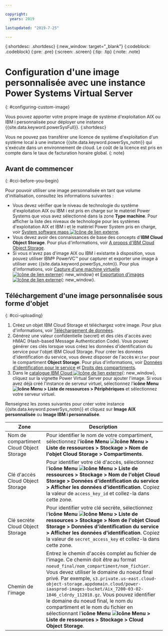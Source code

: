 ```yaml
---

copyright:
  years: 2019

lastupdated: "2019-7-25"

---
```


{:shortdesc: .shortdesc}
{:new_window: target="_blank"}
{:codeblock: .codeblock}
{:pre: .pre}
{:screen: .screen}
{:tip: .tip}
{:note: .note}

# Configuration d'une image personnalisée avec une instance Power Systems Virtual Server
{: #configuring-custom-image}

Vous pouvez apporter votre propre image de système d'exploitation AIX ou IBM i personnalisée pour déployer une instance {{site.data.keyword.powerSysFull}}.
{:shortdesc}

Vous ne pouvez pas transférer une licence de système d'exploitation d'un système local à une instance {{site.data.keyword.powerSys_notm}} qui s'exécute dans un environnement de cloud. Le coût de la licence est pris en compte dans le taux de facturation horaire global.
{: note}

## Avant de commencer
{: #cci-before-you-begin}

Pour pouvoir utiliser une image personnalisée en tant que volume d'initialisation, consultez les informations suivantes :

* Vous devez vérifier que le niveau de technologie du système d'exploitation AIX ou IBM i est pris en charge sur le matériel Power Systems que vous avez sélectionné dans la zone **Type machine**. Pour afficher la liste des niveaux de technologie pour les systèmes d'exploitation AIX et IBM i et le matériel Power System pris en charge, voir [System software maps ![Icône de lien externe](../icons/launch-glyph.svg "Icône de lien externe")](https://www-01.ibm.com/support/docview.wss?uid=ssm1maps).
* Vous devez avoir des connaissances de base des concepts d'**IBM Cloud Object Storage**. Pour plus d'informations, voir [A propos d'IBM Cloud Object Storage](/docs/services/cloud-object-storage?topic=cloud-object-storage-about-ibm-cloud-object-storage).
* Si vous n'avez pas d'image AIX ou IBM i existante à disposition, vous pouvez utiliser IBM® PowerVC™ pour capturer et exporter une image à utiliser avec {{site.data.keyword.powerSys_notm}}. Pour plus d'informations, voir [Capture d'une machine virtuelle ![Icône de lien externe](../icons/launch-glyph.svg "Icône de lien externe")](https://www.ibm.com/support/knowledgecenter/en/SSXK2N_1.4.2/com.ibm.powervc.standard.help.doc/powervc_capturing_hmc.html){: new_window} et [Exportation d'images ![Icône de lien externe](../icons/launch-glyph.svg "Icône de lien externe")](https://www.ibm.com/support/knowledgecenter/en/SSXK2N_1.4.2/com.ibm.powervc.standard.help.doc/powervc_export_image_hmc.html){: new_window}.

## Téléchargement d'une image personnalisée sous forme d'objet
{: #cci-uploading}

1. Créez un objet IBM Cloud Storage et téléchargez votre image. Pour plus d'informations, voir [Téléchargement de données](/docs/services/cloud-object-storage?topic=cloud-object-storage-upload).
2. Générez une valeur confidentielle (secret) et des clés d'accès avec HMAC (Hash-based Message Authentication Code). Vous pouvez générer ces clés lorsque vous créez les données d'identification du service pour l'objet IBM Cloud Storage. Pour créer les données d'identification du service, vous devez disposer de l'accès `Writer` pour le compartiment **Object Storage**. Pour plus d'informations, voir [Données d'identification pour le service](/docs/services/cloud-object-storage?topic=cloud-object-storage-service-credentials) et [Droits des compartiments](/docs/services/cloud-object-storage?topic=cloud-object-storage-iam-bucket-permissions).
3. Dans le [catalogue IBM Cloud ![Icône de lien externe](../icons/launch-glyph.svg "Icône de lien externe")](https://cloud.ibm.com/catalog){: new_window}, cliquez sur la vignette Power Virtual Server pour ajouter l'image. Si vous avez déjà créé l'instance de serveur virtuel, sélectionnez l'**icône Menu ![Icône Menu](../icons/icon_hamburger.svg "Icône Menu") > Liste de ressources > Périphériques** et sélectionnez votre serveur virtuel.

 Renseignez les zones suivantes pour créer votre instance {{site.data.keyword.powerSys_notm}} et cliquez sur **Image AIX personnalisée** ou **Image IBM i personnalisée**.

| Zone | Description |
| ------| ------------|
| Nom de compartiment Cloud Object Storage | Pour identifier le nom de votre compartiment, sélectionnez l'**icône Menu ![Icône Menu](../icons/icon_hamburger.svg "Icône Menu") > Liste de ressources > Stockage > Nom de l'objet Cloud Storage > Compartiments**. |
| Clé d'accès Cloud Object Storage | Pour identifier votre clé d'accès, sélectionnez l'**icône Menu ![Icône Menu](../icons/icon_hamburger.svg "Icône Menu") > Liste de ressources > Stockage > Nom de l'objet Cloud Storage > Données d'identification du service > Afficher les données d'identification**. Copiez la valeur de `access_key_id` et collez-la dans cette zone. |
| Clé secrète Cloud Object Storage | Pour identifier votre clé secrète, sélectionnez l'**icône Menu ![Icône Menu](../icons/icon_hamburger.svg "Icône Menu") > Liste de ressources > Stockage > Nom de l'objet Cloud Storage > Données d'identification du service > Afficher les données d'identification**. Copiez la valeur de `secret_access_key` et collez-la dans cette zone. |
| Chemin de l'image | Entrez le chemin d'accès complet au fichier de l'image. Ce chemin doit être au format `noeud_final/nom_compartiment/nom_fichier`. Vous devez utiliser le domaine du noeud final privé. Par exemple, `s3.private.us-east.cloud-object-storage.appdomain.cloud/power-iaasprod-images-bucket/Aix_7200-03-02-1846_cldrdy_112018.gz`. Vous pouvez identifier le domaine du noeud final, le nom du compartiment et le nom du fichier en sélectionnant l'**icône Menu ![Icône Menu](../icons/icon_hamburger.svg "Icône Menu") > Liste de ressources > Stockage > Cloud Object Storage**.
